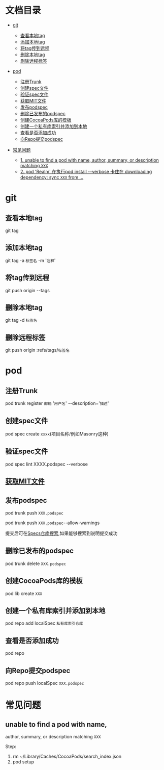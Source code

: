# 文档目录

- [git](#git)
    - [查看本地tag](#查看本地tag)
    - [添加本地tag](#添加本地tag)
    - [将tag传到远程](#将tag传到远程)
    - [删除本地tag](#删除本地tag)
    - [删除远程标签](#删除远程标签)
        
- [pod](#pod)
    - [注册Trunk](#注册Trunk)
    - [创建spec文件](#创建spec文件)
    - [验证spec文件](#验证spec文件)
    - [获取MIT文件](#获取MIT文件)
    - [发布podspec](#发布podspec)
    - [删除已发布的podspec](#删除已发布的podspec)
    - [创建CocoaPods库的模板](#创建CocoaPods库的模板)
    - [创建一个私有库索引并添加到本地](#创建一个私有库索引并添加到本地)
    - [查看是否添加成功](#查看是否添加成功)
    - [向Repo提交podspec](#向Repo提交podspec)
    
- [常见问题](#常见问题)
   - [1. unable to find a pod with name, author, summary, or description matching `XXX`](#unable-to-find-a-pod-with-name,)
   - [2. pod 'Realm' 在执行pod install --verbose 卡住在 downloading dependency: sync `XXX` from …](./PodQA/2.md)

# git
## 查看本地tag
git tag

## 添加本地tag
git tag -a `标签名` -m '`注释`'

## 将tag传到远程
git push origin --tags

## 删除本地tag
git tag -d `标签名`

## 删除远程标签
git push origin :refs/tags/`标签名`

# pod

## 注册Trunk
pod trunk register `邮箱` '`用户名`' --description='`描述`'

## 创建spec文件
pod spec create `xxxx`(项目名称/例如Masonry这种)

## 验证spec文件
pod spec lint XXXX.podspec --verbose

## [获取MIT文件](https://choosealicense.com)<br />

## 发布podspec
pod trunk push `XXX.podspec`

pod trunk push `XXX.podspec`--allow-warnings

提交后可在[Specs仓库搜索](https://github.com/CocoaPods/Specs),如果能够搜索到说明提交成功

## 删除已发布的podspec
pod trunk delete `XXX.podspec`

## 创建CocoaPods库的模板
pod lib create `XXX`

## 创建一个私有库索引并添加到本地
pod repo add localSpec `私有库索引仓库`

## 查看是否添加成功
pod repo

## 向Repo提交podspec
pod repo push localSpec `XXX.podspec`

# 常见问题

## unable to find a pod with name,
author, summary, or description matching `XXX`

Step:
1. rm ~/Library/Caches/CocoaPods/search_index.json
2. pod setup

